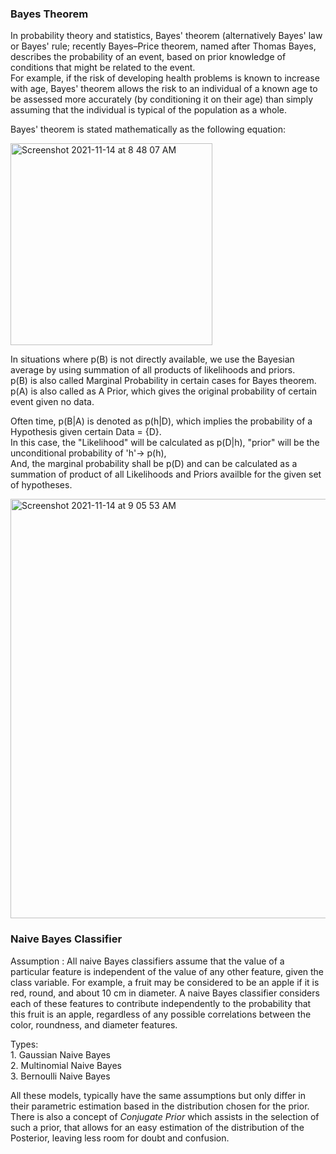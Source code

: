 ### Bayes Theorem ###

In probability theory and statistics, Bayes' theorem (alternatively Bayes' law or Bayes' rule; recently Bayes–Price theorem, named after Thomas Bayes, describes the probability of an event, based on prior knowledge of conditions that might be related to the event.  
For example, if the risk of developing health problems is known to increase with age, Bayes' theorem allows the risk to an individual of a known age to be assessed more accurately (by conditioning it on their age) than simply assuming that the individual is typical of the population as a whole.  

Bayes' theorem is stated mathematically as the following equation:  

<img width="323" alt="Screenshot 2021-11-14 at 8 48 07 AM" src="https://user-images.githubusercontent.com/61674750/141666096-5f7cbf30-c9cd-4587-9576-406530657c88.png">


In situations where p(B) is not directly available, we use the Bayesian average by using summation of all products of likelihoods and priors.  
p(B) is also called Marginal Probability in certain cases for Bayes theorem.  
p(A) is also called as A Prior, which gives the original probability of certain event given no data.

Often time, p(B|A) is denoted as p(h|D), which implies the probability of a Hypothesis given certain Data = {D}.  
In this case, the "Likelihood" will be calculated as p(D|h), "prior" will be the unconditional probability of 'h'-> p(h),  
And, the marginal probability shall be p(D) and can be calculated as a summation of product of all Likelihoods and Priors availble for the given set of hypotheses.  

<img width="671" alt="Screenshot 2021-11-14 at 9 05 53 AM" src="https://user-images.githubusercontent.com/61674750/141666385-6f3cbc18-b001-4d3b-9e7f-83fc99d748c7.png">

### Naive Bayes Classifier ###

Assumption : All naive Bayes classifiers assume that the value of a particular feature is independent of the value of any other feature, given the class variable. For example, a fruit may be considered to be an apple if it is red, round, and about 10 cm in diameter. A naive Bayes classifier considers each of these features to contribute independently to the probability that this fruit is an apple, regardless of any possible correlations between the color, roundness, and diameter features. 

Types:  
    1. Gaussian Naive Bayes  
    2. Multinomial Naive Bayes  
    3. Bernoulli Naive Bayes
    
All these models, typically have the same assumptions but only differ in their parametric estimation based in the distribution chosen for the prior.  
There is also a concept of *Conjugate Prior* which assists in the selection of such a prior, that allows for an easy estimation of the distribution of the Posterior, leaving less room for doubt and confusion.
